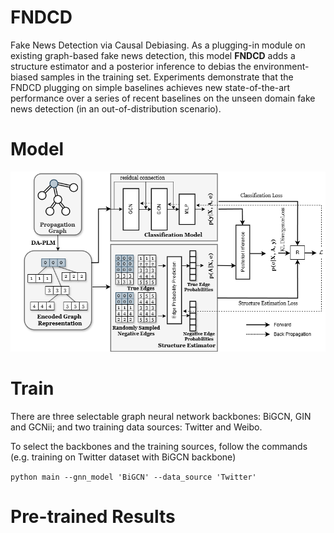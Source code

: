 # FNDCD
Fake News Detection via Causal Debiasing. As a plugging-in module on existing graph-based fake news detection, this model **FNDCD** adds a structure estimator and a posterior inference to debias the environment-biased samples in the training set. Experiments demonstrate that the FNDCD plugging on simple baselines achieves new state-of-the-art performance over a series of recent baselines on the unseen domain fake news detection (in an out-of-distribution scenario). 

# Model 
![](./figures/model.drawio.png)

# Train 

There are three selectable graph neural network backbones: BiGCN, GIN and GCNii; and two training data sources: Twitter and Weibo. 

To select the backbones and the training sources, follow the commands (e.g. training on Twitter dataset with BiGCN backbone) 

`
python main --gnn_model 'BiGCN' --data_source 'Twitter'
`
# Pre-trained Results
